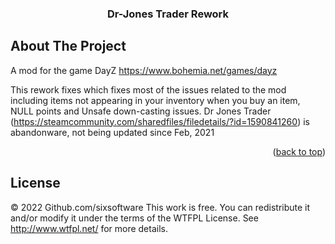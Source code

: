 <h3 align="center">Dr-Jones Trader Rework</h3>



</div>







<!-- ABOUT THE PROJECT -->

## About The Project



A mod for the game DayZ https://www.bohemia.net/games/dayz

This rework fixes which fixes most of the issues related to the mod including items not appearing in your inventory when you buy an item,
NULL points and Unsafe down-casting issues. Dr Jones Trader (https://steamcommunity.com/sharedfiles/filedetails/?id=1590841260) is abandonware, not being updated since Feb, 2021

<p align="right">(<a href="#readme-top">back to top</a>)</p>



<!-- LICENSE -->

## License

© 2022 Github.com/sixsoftware
This work is free. You can redistribute it and/or modify it under the
terms of the WTFPL License. See http://www.wtfpl.net/ for more details.
